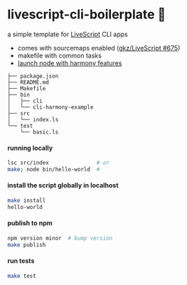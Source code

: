 # livescript-cli-boilerplate :nut_and_bolt:

a simple template for [LiveScript](http://livescript.net/) CLI apps

- comes with sourcemaps enabled ([gkz/LiveScript #675](https://github.com/gkz/LiveScript/pull/675))
- makefile with common tasks
- [launch node with harmony features](https://github.com/raine/livescript-cli-boilerplate/blob/master/bin/cli-harmony-example)

```
├── package.json
├── README.md
├── Makefile
├── bin
│   ├── cli
│   └── cli-harmony-example
├── src
│   └── index.ls
└── test
    └── basic.ls
```

#### running locally

```sh
lsc src/index               # or
make; node bin/hello-world  # 
```

#### install the script globally in localhost

```sh
make install
hello-world
```

#### publish to npm

```sh
npm version minor  # bump version
make publish
```

#### run tests

```sh
make test
```
